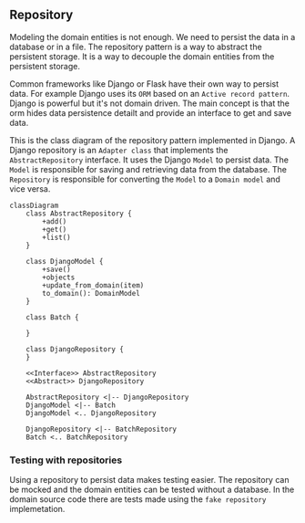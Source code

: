 ## Repository

Modeling the domain entities is not enough. We need to persist the data in a database or in a file. The repository pattern is a way to abstract the persistent storage. It is a way to decouple the domain entities from the persistent storage.

Common frameworks like Django or Flask have their own way to persist data. For example Django uses its `ORM` based on an `Active record pattern`. Django is powerful but it's not domain driven. The main concept is that the orm hides data persistence detailt and provide an interface to get and save data.

This is the class diagram of the repository pattern implemented in Django.
A Django repository is an `Adapter class` that implements the `AbstractRepository` interface. It uses the Django `Model` to persist data. The `Model` is responsible for saving and retrieving data from the database. The `Repository` is responsible for converting the `Model` to a `Domain model` and vice versa.

```mermaid
classDiagram
    class AbstractRepository {
        +add()
        +get()
        +list()
    }

    class DjangoModel {
        +save()
        +objects
        +update_from_domain(item)
        to_domain(): DomainModel
    }

    class Batch {

    }

    class DjangoRepository {
    }

    <<Interface>> AbstractRepository
    <<Abstract>> DjangoRepository

    AbstractRepository <|-- DjangoRepository
    DjangoModel <|-- Batch
    DjangoModel <.. DjangoRepository

    DjangoRepository <|-- BatchRepository
    Batch <.. BatchRepository

```

### Testing with repositories

Using a repository to persist data makes testing easier. The repository can be mocked and the domain entities can be tested without a database.
In the domain source code there are tests made using the `fake repository` implemetation.
